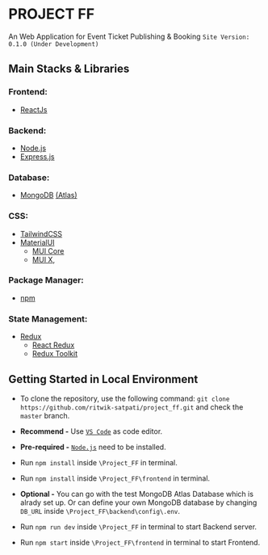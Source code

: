 # PROJECT FF

An Web Application for Event Ticket Publishing & Booking 
`Site Version: 0.1.0 (Under Development)`

## Main Stacks & Libraries

### Frontend:  
- [ReactJs](https://legacy.reactjs.org/docs/getting-started.html)

### Backend:            
- [Node.js](https://nodejs.org/en/docs)
- [Express.js](https://expressjs.com/en/4x/api.html)

### Database:           
- [MongoDB](https://www.mongodb.com/docs/) [(Atlas)](https://www.mongodb.com/docs/atlas/getting-started/)

### CSS:                
- [TailwindCSS](https://tailwindcss.com/docs/installation)
- [MaterialUI](https://mui.com/material-ui/getting-started/) 
    - [MUI Core](https://mui.com/material-ui/getting-started/)
    - [MUI X](https://mui.com/x/introduction/),

### Package Manager:   
- [npm](https://docs.npmjs.com/) 
    
### State Management:   
- [Redux](https://redux.js.org/tutorials/essentials/part-1-overview-concepts) 
    - [React Redux](https://react-redux.js.org/tutorials/quick-start)
    - [Redux Toolkit](https://redux-toolkit.js.org/tutorials/overview)


## Getting Started in Local Environment

- To clone the repository, use the following command: `git clone https://github.com/ritwik-satpati/project_ff.git` and check the `master` branch. 

- **Recommend -** Use [`VS Code`](https://code.visualstudio.com/download) as code editor.

- **Pre-required -** [`Node.js`](https://code.visualstudio.com/download) need to be installed. 

- Run `npm install` inside `\Project_FF` in terminal.
- Run `npm install` inside `\Project_FF\frontend` in terminal.

- **Optional -** You can go with the test MongoDB Atlas Database which is alrady set up. Or can define your own MongoDB database by changing `DB_URL` inside `\Project_FF\backend\config\.env`. 

- Run `npm run dev` inside `\Project_FF` in terminal to start Backend server.
- Run `npm start` inside `\Project_FF\frontend` in terminal to start Frontend.
